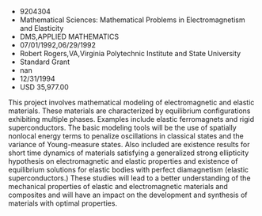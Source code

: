 
* 9204304
* Mathematical Sciences: Mathematical Problems in Electromagnetism and Elasticity
* DMS,APPLIED MATHEMATICS
* 07/01/1992,06/29/1992
* Robert Rogers,VA,Virginia Polytechnic Institute and State University
* Standard Grant
* nan
* 12/31/1994
* USD 35,977.00

This project involves mathematical modeling of electromagnetic and elastic
materials. These materials are characterized by equilibrium configurations
exhibiting multiple phases. Examples include elastic ferromagnets and rigid
superconductors. The basic modeling tools will be the use of spatially nonlocal
energy terms to penalize oscillations in classical states and the variance of
Young-measure states. Also included are existence results for short time
dynamics of materials satisfying a generalized strong ellipticity hypothesis on
electromagnetic and elastic properties and existence of equilibrium solutions
for elastic bodies with perfect diamagnetism (elastic superconductors.) These
studies will lead to a better understanding of the mechanical properties of
elastic and electromagnetic materials and composites and will have an impact on
the development and synthesis of materials with optimal properties.
